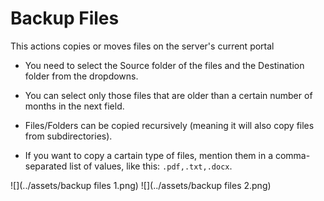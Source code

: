 # Backup Files

This actions copies or moves files on the server's current portal

* You need to select the Source folder of the files and the Destination folder from the dropdowns.

* You can select only those files that are older than a certain number of months in the next field.

* Files/Folders can be copied recursively (meaning it will also copy files from subdirectories).

* If you want to copy a cartain type of files, mention them in a comma-separated list of values, like this: ``.pdf,.txt,.docx``.

![](../assets/backup files 1.png)
![](../assets/backup files 2.png)


